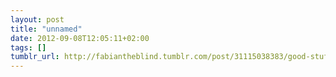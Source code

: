 ```yaml
---
layout: post
title: "unnamed"
date: 2012-09-08T12:05:11+02:00
tags: []
tumblr_url: http://fabiantheblind.tumblr.com/post/31115038383/good-stuff-doesnt-age-motion-styling-sound
---
```

